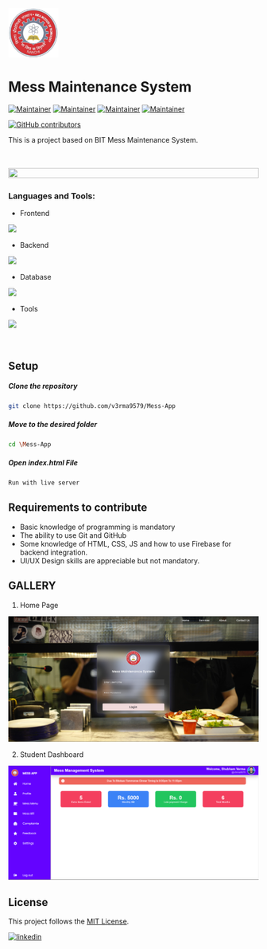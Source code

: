 <img src="mess/images/logo.png" width="20%">

# Mess Maintenance System

[![Maintainer](https://img.shields.io/badge/maintainer-Shubham-blue/?logo=github&labelColor=black&color=00cc00)](https://github.com/v3rma9579)
[![Maintainer](https://img.shields.io/badge/maintainer-Harsh-blue/?logo=github&labelColor=black&color=00cc00)](https://github.com/Harsh4662)
[![Maintainer](https://img.shields.io/badge/maintainer-Utkarsh-blue/?logo=github&labelColor=black&color=00cc00)](https://github.com/itsutkarsh1)
[![Maintainer](https://img.shields.io/badge/maintainer-Aakash-blue/?logo=github&labelColor=black&color=00cc00)](https://github.com/AAKASHCHAUDHARY02)

[![GitHub contributors](https://img.shields.io/github/contributors/v3rma9579/MediaPlayer?logo=github&labelColor=black&color=ff3399)](https://github.com/v3rma9579/Mess-Maintenance-App/graph/contributors)

This is a project based on BIT Mess Maintenance System.


<br>
<br>

<img src="https://i.imgur.com/dBaSKWF.gif" height="20" width="100%">

<h3 align="left">Languages and Tools:</h3>

- Frontend
<p align="left">
  <a href="https://developer.mozilla.org/en-US/docs/Web/HTML">
    <img src="https://skillicons.dev/icons?i=html,css,bootstrap" />
  </a>
</p>

- Backend
<p align="left">
  <a href="https://skillicons.dev">
    <img src="https://skillicons.dev/icons?i=javascript,firebase" />
  </a>
</p>



- Database
<p align="left">
  <a href="https://skillicons.dev">
    <img src="https://skillicons.dev/icons?i=firebase" />
  </a>
</p>

- Tools
<p align="left">
  <a href="https://skillicons.dev">
    <img src="https://skillicons.dev/icons?i=git,github,figma" />
  </a>
</p>

<br/>

<!--
##### Download APK
<pre><a href=""></a></pre>
-->
  

## Setup

  ##### Clone the repository
```bash
git clone https://github.com/v3rma9579/Mess-App
```
  ##### Move to the desired folder
```bash
cd \Mess-App
```

  ##### Open index.html File
```bash
Run with live server
```
 
## Requirements to contribute

- Basic knowledge of programming is mandatory
- The ability to use Git and GitHub
- Some knowledge of HTML, CSS, JS and how to use Firebase for backend integration.
- UI/UX Design skills are appreciable but not mandatory.


## GALLERY

1. Home Page

![img.png](mess/images/home_page.png)




2. Student Dashboard

![img.png](mess/images/dashboard.png)

## License

This project follows the [MIT License](/LICENSE).




<a href="https://github.com/v3rma9579" target="_blank">

<a href="https://www.linkedin.com/in/shubham-verma-b1a2b6238/" target="_blank">
<img src=https://img.shields.io/badge/linkedin-%231E77B5.svg?&style=for-the-badge&logo=linkedin&logoColor=white alt=linkedin style="margin-bottom: 5px;" />
</a>
